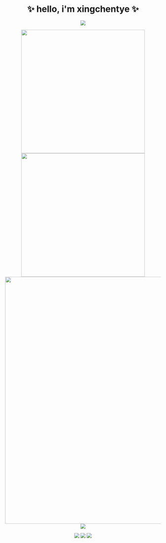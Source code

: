 <h1 align="center"> ✨ hello, i'm xingchentye ✨ </h1>

<p align="center">
<img src="https://readme-typing-svg.demolab.com?font=Orbitron&size=25&pause=1000&center=true&vCenter=true&random=false&width=600&lines=Hello%2C+welcome+to+my+profile!;You+can+call+me+xingchen;I'm+contributing+to+the+ToolDelta+repository" />
</p>
 
<p align="center">
<!-- https://github.com/anuraghazra/github-readme-stats -->
<img align="center" width="400" src="https://github-readme-stats.vercel.app/api?username=XingChenTye&theme=transparent&include_all_commits=true&show_icons=true&hide_border=true" />
<!-- https://github.com/DenverCoder1/github-readme-streak-stats -->
<img align="center" width="400" src="https://streak-stats.demolab.com?user=XingChenTye&theme=transparent&date_format=%5BY.%5Dn.j&hide_border=true" />
<br/>
<!-- https://github.com/Ashutosh00710/github-readme-activity-graph -->
<img width="800" src="https://github-readme-activity-graph.vercel.app/graph?username=XingChenTye&theme=github-compact&hide_border=true&area=true">
<br/>

<!-- https://github.com/tandpfun/skill-icons -->
<img align="center" src="https://skillicons.dev/icons?i=py,c,cpp,java,html,css,js,md&theme=light" />
</p>
 
<!-- https://github.com/badges/shields -->
<p align="center">
<a href="https://github.com/XingChenTye"><img src="https://img.shields.io/badge/GitHub-XingChenTye-blue?logo=github" /></a>
<img src="https://img.shields.io/badge/QQ-2042105325-green?logo=tencentqq" />
<!-- https://github.com/antonkomarev/github-profile-views-counter -->
<img src="https://komarev.com/ghpvc/?username=XingChenTye&abbreviated=true&color=yellow" />
</p>
